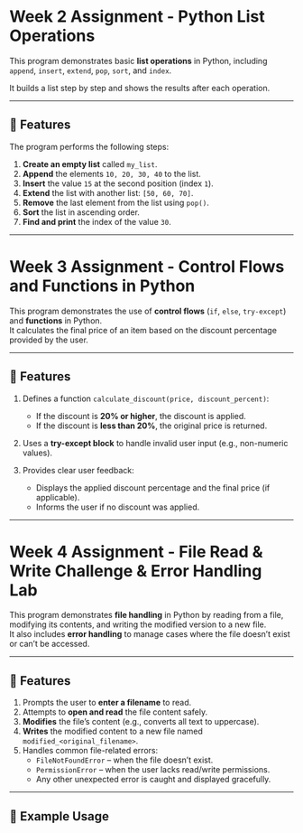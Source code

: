 # Week 2 Assignment - Python List Operations

This program demonstrates basic **list operations** in Python, including `append`, `insert`, `extend`, `pop`, `sort`, and `index`.

It builds a list step by step and shows the results after each operation.

---

## 📌 Features

The program performs the following steps:

1. **Create an empty list** called `my_list`.
2. **Append** the elements `10, 20, 30, 40` to the list.
3. **Insert** the value `15` at the second position (index `1`).
4. **Extend** the list with another list: `[50, 60, 70]`.
5. **Remove** the last element from the list using `pop()`.
6. **Sort** the list in ascending order.
7. **Find and print** the index of the value `30`.

---

# Week 3 Assignment - Control Flows and Functions in Python

This program demonstrates the use of **control flows** (`if`, `else`, `try-except`) and **functions** in Python.  
It calculates the final price of an item based on the discount percentage provided by the user.

---

## 📌 Features

1. Defines a function `calculate_discount(price, discount_percent)`:
   - If the discount is **20% or higher**, the discount is applied.
   - If the discount is **less than 20%**, the original price is returned.

2. Uses a **try-except block** to handle invalid user input (e.g., non-numeric values).

3. Provides clear user feedback:
   - Displays the applied discount percentage and the final price (if applicable).
   - Informs the user if no discount was applied.

---

# Week 4 Assignment - File Read & Write Challenge & Error Handling Lab

This program demonstrates **file handling** in Python by reading from a file, modifying its contents, and writing the modified version to a new file.  
It also includes **error handling** to manage cases where the file doesn’t exist or can’t be accessed.

---

## 📌 Features

1. Prompts the user to **enter a filename** to read.  
2. Attempts to **open and read** the file content safely.  
3. **Modifies** the file’s content (e.g., converts all text to uppercase).  
4. **Writes** the modified content to a new file named `modified_<original_filename>`.  
5. Handles common file-related errors:
   - `FileNotFoundError` – when the file doesn’t exist.  
   - `PermissionError` – when the user lacks read/write permissions.  
   - Any other unexpected error is caught and displayed gracefully.

---

## 🧪 Example Usage


